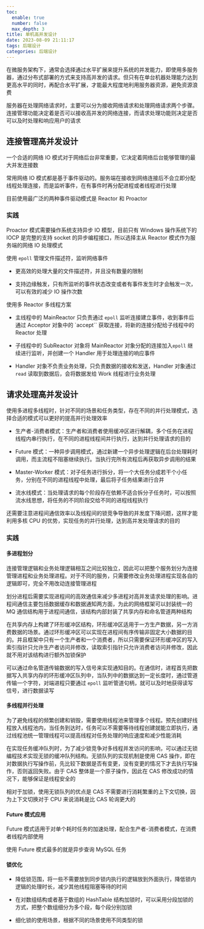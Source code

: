 ```yaml
---
toc:
  enable: true
  number: false
  max_depth: 3
title: 单机高并发设计
date: 2023-08-09 21:11:17
tags: 后端设计
categories: 后端设计
---
```


在微服务架构下，通常会选择通过水平扩展来提升系统的并发能力，即使用多服务器，通过分布式部署的方式来支持高并发的请求。但只有在单台机器处理能力达到更高水平的同时，再配合水平扩展，才能最大程度地利用服务器资源，避免资源浪费

服务器在处理网络请求时，主要可以分为接收网络请求和处理网络请求两个步骤。连接管理功能决定着是否可以接收高并发的网络连接，而请求处理功能则决定是否可以及时处理和响应用户的请求

## 连接管理高并发设计

一个合适的网络 IO 模式对于网络后台非常重要，它决定着网络后台能够管理的最大并发连接数

常用网络 IO 模式都是基于事件驱动的。服务端在接收到网络连接后不会立即分配线程处理连接，而是监听事件，在有事件时再分配进程或者线程进行处理

目前使用最广泛的两种事件驱动模式是 Reactor 和 Proactor

### 实践

Proactor 模式需要操作系统支持异步 IO 模型，目前只有 Windows 操作系统下的 IOCP 是完整的支持 socket 的异步编程接口，所以选择主从 Reactor 模式作为服务端的网络 IO 处理模式

使用 `epoll` 管理文件描述符，监听网络事件

- 更高效的处理大量的文件描述符，并且没有数量的限制

- 支持边缘触发，只有所监听的事件状态改变或者有事件发生时才会触发一次，可以有效的减少 IO 操作次数

使用多 Reactor 多线程方案

- 主线程中的 MainReactor 只负责通过 `epoll` 监听连接建立事件，收到事件后通过 Acceptor 对象中的 `accept`` 获取连接，将新的连接分配给子线程中的 Reactor 处理

- 子线程中的 SubReactor 对象将 MainReactor 对象分配的连接加入`epoll` 继续进行监听，并创建一个 Handler 用于处理连接的响应事件

- Handler 对象不负责业务处理，只负责数据的接收和发送，Handler 对象通过 `read` 读取到数据后，会将数据发给 Work 线程进行业务处理

## 请求处理高并发设计

使用多进程多线程时，针对不同的场景和任务类型，存在不同的并行处理模式，选择合适的模式可以更好的提高并行处理效率

- 生产者-消费者模式：生产者和消费者使用缓冲区进行解耦，多个任务在进程线程内串行执行，在不同的进程线程间并行执行，达到并行处理请求的目的

- Future 模式：一种异步调用模式，通过新建一个异步处理逻辑在后台处理耗时调用，而主流程不阻塞继续执行。当执行完所有流程后再获取异步调用的结果

- Master-Worker 模式：对子任务进行拆分，将一个大任务分成若干个小任务，分别在不同的进程线程中处理，最后将子任务结果进行合并

- 流水线模式：当处理请求的每个阶段存在依赖不适合拆分子任务时，可以按照流水线思想，将任务的不同阶段交给不同的进程线程执行

还需要注意进程间通信效率以及线程间的锁竞争导致的并发度下降问题，这样才能利用多核 CPU 的优势，实现任务的并行处理，达到高并发处理请求的目的

### 实践

#### 多进程划分

连接管理逻辑和业务处理逻辑相互之间比较独立，因此可以把整个服务划分为连接管理进程和业务处理进程。对于不同的服务，只需要修改业务处理进程实现各自的逻辑即可，完全不用改动连接管理进程

划分进程后需要实现进程间的高效通信来减少多进程对高并发请求处理的影响。进程间通信主要包括数据缓存和数据通知两方面，为此的网络框架可以封装统一的 MQ 通信结构用于进程间通信，该结构内部封装了共享内存和命名管道两种结构

在共享内存上构建了环形缓冲区结构，环形缓冲区适用于一方生产数据，另一方消费数据的场景。通过环形缓冲区可以实现在进程间有序传输非固定大小数据的目的。并且框架中只有一个生产者和一个消费者，所以只需要保证环形缓冲区的写入索引指针只允许生产者访问并修改，读取索引指针只允许消费者访问并修改，因此就不用对该结构进行额外加锁保护

可以通过命名管道传输数据的写入信号来实现通知目的。在通信时，进程首先把数据写入共享内存的环形缓冲区队列中，当队列中的数据达到一定长度时，通过管道传输一个字符，对端进程只要通过 `epoll` 监听管道句柄，就可以及时地获得读写信号，进行数据读写

#### 多线程并行处理

为了避免线程的频繁创建和销毁，需要使用线程池来管理多个线程。预先创建好线程放入线程池内，当任务到达时，任务可以不需要等待线程创建就能立即执行，通过线程池统一管理线程可以提高线程对任务处理的响应速度和减少性能消耗

在实现任务缓冲队列时，为了减少锁竞争对多线程并发访问的影响，可以通过无锁编程技术实现无锁的缓冲队列结构。无锁队列的实现机制是使用 CAS 操作，即在对数据执行写操作前，先比较下数据是否有变更，没有变更的情况下才去执行写操作，否则返回失败。由于 CAS 整体是一个原子操作，因此在 CAS 修改成功的情况下，能够保证是线程安全的

相对于加锁，使用无锁队列的优点是 CAS 不需要进行消耗繁重的上下文切换，因为上下文切换对于 CPU 来说消耗是比 CAS 轮询更大的

#### Future 模式应用

Future 模式适用于对单个耗时任务的加速处理，配合生产者-消费者模式，在消费者线程内部使用

使用 Future 模式最多的就是异步查询 MySQL 任务

#### 锁优化

- 降低锁范围，将一些不需要放到同步锁内执行的逻辑放到外面执行，降低锁内逻辑的处理时长，减少其他线程阻塞等待的时间

- 在对数组结构或者基于数组的 HashTable 结构加锁时，可以采用分段加锁的方式，把整个数组细分为多个段，每个段分别加锁

- 细化锁的使用场景，根据不同的场景使用不同类型的锁






